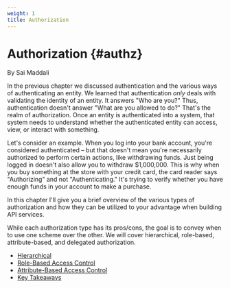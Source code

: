 ```yaml
---
weight: 1
title: Authorization
---
```

# Authorization {#authz}

<div class="chapter-author">By Sai Maddali</div>

In the previous chapter we discussed authentication and the various ways of authenticating an entity. We learned that authentication *only* deals with validating the identity of an entity. It answers "Who are you?" Thus, authentication doesn't answer "What are you allowed to do?" That's the realm of authorization. Once an entity is authenticated into a system, that system needs to understand whether the authenticated entity can access, view, or interact with something.

Let's consider an example. When you log into your bank account, you're considered authenticated – but that doesn't mean you're necessarily authorized to perform certain actions, like withdrawing funds. Just being logged in doesn't also allow you to withdraw $1,000,000. This is why when you buy something at the store with your credit card, the card reader says "Authorizing" and not "Authenticating." It's trying to verify whether you have enough funds in your account to make a purchase.

In this chapter I'll give you a brief overview of the various types of authorization and how they can be utilized to your advantage when building API services.

While each authorization type has its pros/cons, the goal is to convey when to use one scheme over the other. We will cover hierarchical, role-based, attribute-based, and delegated authorization.





<section class="chapter-subsection-list"><ul><li><a href="/books/api-security/authz/hierarchical">Hierarchical</a></li><li><a href="/books/api-security/authz/role-based">Role-Based Access Control</a></li><li><a href="/books/api-security/authz/attribute-based">Attribute-Based Access Control</a></li><li><a href="/books/api-security/authz/takeaways">Key Takeaways</a></li></ul></section>
